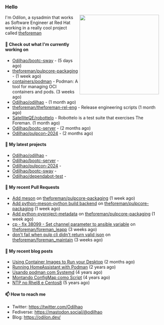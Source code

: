 ### Hello

<img align="right" src="https://avatars.githubusercontent.com/odilhao" width="260">

I'm Odilon, a sysadmin that works as Software Engineer at Red Hat working in a really cool project called [theforeman](https://theforeman.org/)

#### 👷 Check out what I'm currently working on

- [Odilhao/bootc-sway](https://github.com/Odilhao/bootc-sway) -  (5 days ago)
- [theforeman/pulpcore-packaging](https://github.com/theforeman/pulpcore-packaging) -  (1 week ago)
- [containers/podman](https://github.com/containers/podman) - Podman: A tool for managing OCI containers and pods. (3 weeks ago)
- [Odilhao/odilhao](https://github.com/Odilhao/odilhao) -  (1 month ago)
- [theforeman/theforeman-rel-eng](https://github.com/theforeman/theforeman-rel-eng) - Release engineering scripts (1 month ago)
- [SatelliteQE/robottelo](https://github.com/SatelliteQE/robottelo) - Robottelo is a test suite that exercises The Foreman. (1 month ago)
- [Odilhao/bootc-server](https://github.com/Odilhao/bootc-server) -  (2 months ago)
- [Odilhao/pulpcon-2024](https://github.com/Odilhao/pulpcon-2024) -  (2 months ago)

#### 🌱 My latest projects

- [Odilhao/odilhao](https://github.com/Odilhao/odilhao) - 
- [Odilhao/bootc-server](https://github.com/Odilhao/bootc-server) - 
- [Odilhao/pulpcon-2024](https://github.com/Odilhao/pulpcon-2024) - 
- [Odilhao/bootc-sway](https://github.com/Odilhao/bootc-sway) - 
- [Odilhao/dependabot-test](https://github.com/Odilhao/dependabot-test) - 

#### 🔨 My recent Pull Requests

- [Add meson](https://github.com/theforeman/pulpcore-packaging/pull/1529) on [theforeman/pulpcore-packaging](https://github.com/theforeman/pulpcore-packaging) (1 week ago)
- [Add python-meson-python build backend](https://github.com/theforeman/pulpcore-packaging/pull/1528) on [theforeman/pulpcore-packaging](https://github.com/theforeman/pulpcore-packaging) (1 week ago)
- [Add python-pyproject-metadata](https://github.com/theforeman/pulpcore-packaging/pull/1527) on [theforeman/pulpcore-packaging](https://github.com/theforeman/pulpcore-packaging) (1 week ago)
- [cp - fix 38099 - Set channel parameter to ansible variable](https://github.com/theforeman/foreman_leapp/pull/152) on [theforeman/foreman_leapp](https://github.com/theforeman/foreman_leapp) (3 weeks ago)
- [don&#39;t fail when pulp cli didn&#39;t return valid json](https://github.com/theforeman/foreman_maintain/pull/970) on [theforeman/foreman_maintain](https://github.com/theforeman/foreman_maintain) (3 weeks ago)

#### 📜 My recent blog posts

- [Using Container Images to Run your Desktop](https://odilon.dev/2024/10/29/building-a-desktop-with-bootc/) (2 months ago)
- [Running HomeAssistant with Podman](https://odilon.dev/2022/12/20/homeassistant-with-podman/) (2 years ago)
- [Usando podman com Systemd](https://odilon.dev/2020/06/30/usando-podman-com-systemd/) (4 years ago)
- [Montando ConfigMap como Script](https://odilon.dev/2020/03/08/montando-configmap-como-script/) (4 years ago)
- [NTP no Rhel8 e Centos8](https://odilon.dev/2019/09/17/2019-09-17-ntp-rhel8-centos8/) (5 years ago)


#### 📫 How to reach me

- Twitter: https://twitter.com/Odilhao
- Fediverse: https://mastodon.social/@odilhao
- Blog: https://odilon.dev/
